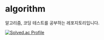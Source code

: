# algorithm

알고리즘, 코딩 테스트를 공부하는 레포지토리입니다.


[![Solved.ac Profile](http://mazassumnida.wtf/api/v2/generate_badge?boj=yugd1211)](https://solved.ac/yugd1211/)
